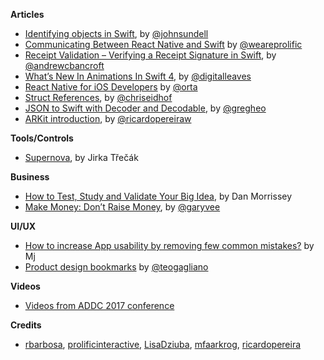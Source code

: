 
**Articles**

* [Identifying objects in Swift](https://www.swiftbysundell.com/posts/identifying-objects-in-swift), by [@johnsundell](https://twitter.com/johnsundell)
* [Communicating Between React Native and Swift](https://www.prolificinteractive.com/2017/07/14/communicating-react-native-swift/) by [@weareprolific](https://twitter.com/weareprolific)
* [Receipt Validation – Verifying a Receipt Signature in Swift](https://www.andrewcbancroft.com/2017/07/16/receipt-validation-verifying-a-receipt-signature-in-swift/), by [@andrewcbancroft](https://twitter.com/andrewcbancroft)
* [What’s New In Animations In Swift 4](https://digitalleaves.com/blog/2017/07/whats-new-animations-swift-4/), by [@digitalleaves](https://twitter.com/digitalleaves)
* [React Native for iOS Developers](http://artsy.github.io/blog/2017/07/06/React-Native-for-iOS-devs/) by [@orta](https://twitter.com/orta)
* [Struct References](http://chris.eidhof.nl/post/references/), by [@chriseidhof](https://twitter.com/chriseidhof)
* [JSON to Swift with Decoder and Decodable](https://swiftunboxed.com/stdlib/json-decoder-decodable/), by [@gregheo](https://twitter.com/gregheo)
* [ARKit introduction](https://www.whitesmith.co/blog/arkit-introduction/), by [@ricardopereiraw](https://twitter.com/ricardopereiraw)


**Tools/Controls**

* [Supernova](https://supernova.studio/), by Jirka Třečák

**Business**

* [How to Test, Study and Validate Your Big Idea](https://medium.com/swlh/how-to-test-study-and-validate-your-big-idea-27f472045b2a), by Dan Morrissey
* [Make Money: Don’t Raise Money](https://medium.com/@garyvee/make-money-dont-raise-money-24a92dde76c5), by [@garyvee](https://twitter.com/garyvee)

**UI/UX**

* [How to increase App usability by removing few common mistakes?](https://blog.prototypr.io/how-to-increase-app-usability-by-removing-few-common-mistakes-b652560f7aa6) by Mj
* [Product design bookmarks](https://github.com/teoga/product-design-bookmarks) by [@teogagliano](https://twitter.com/teogagliano)

**Videos**

* [Videos from ADDC 2017 conference](https://www.youtube.com/channel/UCuhXJAOFp9cgbsn71rL30-w/videos)

**Credits**

* [rbarbosa](https://github.com/rbarbosa), [prolificinteractive](https://github.com/prolificinteractive), [LisaDziuba](https://github.com/lisadziuba), [mfaarkrog](https://github.com/mfaarkrog), [ricardopereira](https://github.com/ricardopereira)
